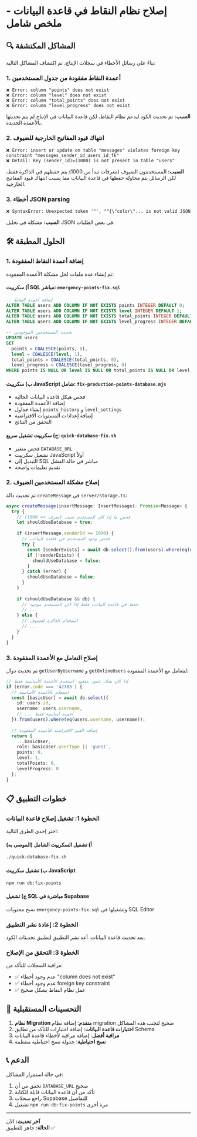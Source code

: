 # إصلاح نظام النقاط في قاعدة البيانات - ملخص شامل

## 🔍 المشاكل المكتشفة

بناءً على رسائل الأخطاء في سجلات الإنتاج، تم اكتشاف المشاكل التالية:

### 1. أعمدة النقاط مفقودة من جدول المستخدمين
```
❌ Error: column "points" does not exist
❌ Error: column "level" does not exist  
❌ Error: column "total_points" does not exist
❌ Error: column "level_progress" does not exist
```

**السبب:** تم تحديث الكود ليدعم نظام النقاط، لكن قاعدة البيانات في الإنتاج لم يتم تحديثها بالأعمدة الجديدة.

### 2. انتهاك قيود المفاتيح الخارجية للضيوف
```
❌ Error: insert or update on table "messages" violates foreign key constraint "messages_sender_id_users_id_fk"
❌ Detail: Key (sender_id)=(1000) is not present in table "users"
```

**السبب:** المستخدمون الضيوف (معرفات تبدأ من 1000) يتم حفظهم في الذاكرة فقط، لكن الرسائل يتم محاولة حفظها في قاعدة البيانات مما يسبب انتهاك قيود المفاتيح الخارجية.

### 3. أخطاء JSON parsing
```
❌ SyntaxError: Unexpected token '"', ""{\"color\"... is not valid JSON
```

**السبب:** مشكلة في تحليل JSON في بعض الطلبات.

## 🛠️ الحلول المطبقة

### 1. إضافة أعمدة النقاط المفقودة

تم إنشاء عدة ملفات لحل مشكلة الأعمدة المفقودة:

#### أ) سكريپت SQL مباشر: `emergency-points-fix.sql`
```sql
-- إضافة أعمدة النقاط
ALTER TABLE users ADD COLUMN IF NOT EXISTS points INTEGER DEFAULT 0;
ALTER TABLE users ADD COLUMN IF NOT EXISTS level INTEGER DEFAULT 1;
ALTER TABLE users ADD COLUMN IF NOT EXISTS total_points INTEGER DEFAULT 0;
ALTER TABLE users ADD COLUMN IF NOT EXISTS level_progress INTEGER DEFAULT 0;

-- تحديث المستخدمين الموجودين
UPDATE users 
SET 
  points = COALESCE(points, 0),
  level = COALESCE(level, 1),
  total_points = COALESCE(total_points, 0),
  level_progress = COALESCE(level_progress, 0)
WHERE points IS NULL OR level IS NULL OR total_points IS NULL OR level_progress IS NULL;
```

#### ب) سكريپت JavaScript شامل: `fix-production-points-database.mjs`
- فحص هيكل قاعدة البيانات الحالية
- إضافة الأعمدة المفقودة
- إنشاء جداول `points_history` و `level_settings`
- إضافة إعدادات المستويات الافتراضية
- التحقق من النتائج

#### ج) سكريپت تشغيل سريع: `quick-database-fix.sh`
- فحص متغير `DATABASE_URL`
- تشغيل سكريپت JavaScript أولاً
- التبديل إلى SQL مباشر في حالة الفشل
- تقديم تعليمات واضحة

### 2. إصلاح مشكلة المستخدمين الضيوف

تم تحديث دالة `createMessage` في `server/storage.ts`:

```typescript
async createMessage(insertMessage: InsertMessage): Promise<Message> {
  try {
    // فحص ما إذا كان المستخدم ضيف (معرف >= 1000)
    let shouldUseDatabase = true;
    
    if (insertMessage.senderId >= 1000) {
      // فحص وجود المستخدم في قاعدة البيانات
      try {
        const [senderExists] = await db.select().from(users).where(eq(users.id, insertMessage.senderId));
        if (!senderExists) {
          shouldUseDatabase = false;
        }
      } catch (error) {
        shouldUseDatabase = false;
      }
    }
    
    if (shouldUseDatabase && db) {
      // حفظ في قاعدة البيانات فقط إذا كان المستخدم موجود
      // ...
    } else {
      // استخدام الذاكرة للضيوف
      // ...
    }
  }
}
```

### 3. إصلاح التعامل مع الأعمدة المفقودة

تم تحديث دوال `getUserByUsername` و `getOnlineUsers` لتتعامل مع الأعمدة المفقودة:

```typescript
// إذا كان هناك عمود مفقود، استخدم الأعمدة الأساسية فقط
if (error.code === '42703') {
  // استعلام بالأعمدة الأساسية
  const [basicUser] = await db.select({
    id: users.id,
    username: users.username,
    // ... أعمدة أساسية فقط
  }).from(users).where(eq(users.username, username));
  
  // إضافة القيم الافتراضية للأعمدة المفقودة
  return { 
    ...basicUser, 
    role: basicUser.userType || 'guest',
    points: 0,
    level: 1,
    totalPoints: 0,
    levelProgress: 0
  };
}
```

## 📋 خطوات التطبيق

### الخطوة 1: تشغيل إصلاح قاعدة البيانات

اختر إحدى الطرق التالية:

#### أ) تشغيل السكريپت الشامل (الموصى به)
```bash
./quick-database-fix.sh
```

#### ب) تشغيل سكريپت JavaScript
```bash
npm run db:fix-points
```

#### ج) تشغيل SQL مباشرة في Supabase
نسخ محتويات `emergency-points-fix.sql` وتشغيلها في SQL Editor

### الخطوة 2: إعادة نشر التطبيق

بعد تحديث قاعدة البيانات، أعد نشر التطبيق لتطبيق تحديثات الكود.

### الخطوة 3: التحقق من الإصلاح

مراقبة السجلات للتأكد من:
- ✅ عدم وجود أخطاء "column does not exist"
- ✅ عدم وجود أخطاء foreign key constraint
- ✅ عمل نظام النقاط بشكل صحيح

## 🔮 التحسينات المستقبلية

1. **نظام Migration متقدم**: إضافة نظام migration صحيح لتجنب هذه المشاكل
2. **اختبارات قاعدة البيانات**: إضافة اختبارات للتأكد من تطابق Schema
3. **مراقبة أفضل**: إضافة مراقبة لأخطاء قاعدة البيانات
4. **نسخ احتياطية**: جدولة نسخ احتياطية منتظمة

## 📞 الدعم

في حالة استمرار المشاكل:
1. تحقق من أن `DATABASE_URL` صحيح
2. تأكد من أن قاعدة البيانات قابلة للكتابة
3. راجع سجلات Supabase للتفاصيل
4. تشغيل `npm run db:fix-points` مرة أخرى

---

**آخر تحديث:** الآن  
**الحالة:** جاهز للتطبيق ✅
